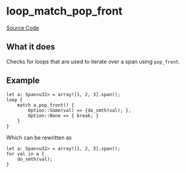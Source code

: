 # loop_match_pop_front

[Source Code](https://github.com/software-mansion/cairo-lint/tree/main/crates/cairo-lint-core/src/lints/loops/loop_match_pop_front.rs#L52)

## What it does

Checks for loops that are used to iterate over a span using `pop_front`.

## Example

```cairo
let a: Span<u32> = array![1, 2, 3].span();
loop {
    match a.pop_front() {
        Option::Some(val) => {do_smth(val); },
        Option::None => { break; }
    }
}
```

Which can be rewritten as

```cairo
let a: Span<u32> = array![1, 2, 3].span();
for val in a {
    do_smth(val);
}
```
